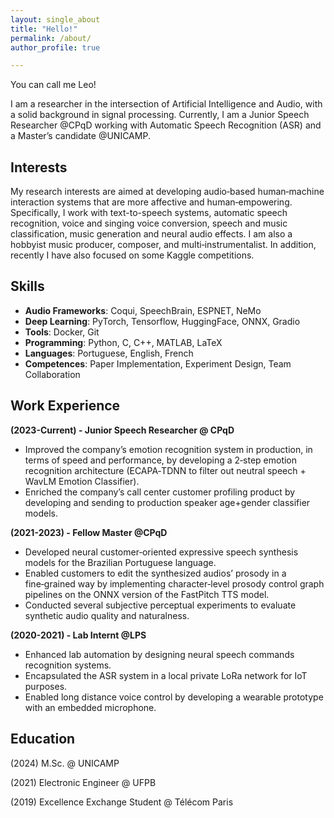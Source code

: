 ```yaml
---
layout: single_about
title: "Hello!"
permalink: /about/
author_profile: true

---
```


You can call me Leo!

I am a researcher in the intersection of Artificial Intelligence and Audio, with a solid background in signal processing. Currently, I am a Junior Speech Researcher @CPqD working with Automatic Speech Recognition (ASR) and a Master’s candidate @UNICAMP.

## Interests
My research interests are aimed at developing audio‑based human‑machine interaction systems that are more affective and human‑empowering. Specifically, I work with text-to-speech systems, automatic speech recognition, voice and singing voice conversion, speech and music classification, music generation and neural audio effects. I am also a hobbyist music producer, composer, and multi‑instrumentalist. In addition, recently I have also focused on some Kaggle competitions.

## Skills
  * **Audio Frameworks**: Coqui, SpeechBrain, ESPNET, NeMo
  * **Deep Learning**: PyTorch, Tensorflow, HuggingFace, ONNX, Gradio
  * **Tools**: Docker, Git
  * **Programming**: Python, C, C++, MATLAB, LaTeX
  * **Languages**: Portuguese, English, French
  * **Competences**: Paper Implementation, Experiment Design, Team Collaboration

## Work Experience
**(2023-Current) - Junior Speech Researcher @ CPqD**
  * Improved the company’s emotion recognition system in production, in terms of speed and performance, by developing a 2‑step emotion recognition architecture (ECAPA‑TDNN to filter out neutral speech + WavLM Emotion Classifier).
  * Enriched the company’s call center customer profiling product by developing and sending to production speaker age+gender classifier models.
    
**(2021-2023) - Fellow Master @CPqD**
  * Developed neural customer‑oriented expressive speech synthesis models for the Brazilian Portuguese language.
  * Enabled customers to edit the synthesized audios’ prosody in a fine‑grained way by implementing character‑level prosody control graph
pipelines on the ONNX version of the FastPitch TTS model.
  * Conducted several subjective perceptual experiments to evaluate synthetic audio quality and naturalness.
    
**(2020-2021) - Lab Internt @LPS**
  * Enhanced lab automation by designing neural speech commands recognition systems.
  * Encapsulated the ASR system in a local private LoRa network for IoT purposes.
  * Enabled long distance voice control by developing a wearable prototype with an embedded microphone.
    
## Education
(2024) M.Sc. @ UNICAMP

(2021) Electronic Engineer @ UFPB

(2019) Excellence Exchange Student @ Télécom Paris
